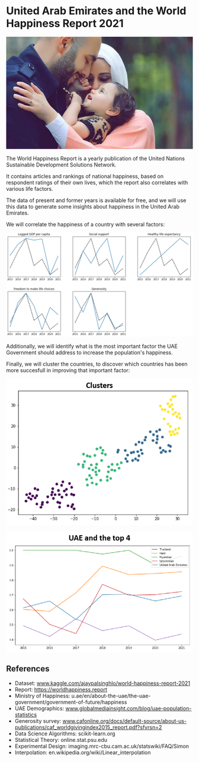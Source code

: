 # United Arab Emirates and the World Happiness Report 2021

![](images/happiness_cover.png)

The World Happiness Report is a yearly publication of the United Nations Sustainable Development Solutions Network. 

It contains articles and rankings of national happiness, based on respondent ratings of their own lives, which the report also correlates with various life factors.

The data of present and former years is available for free, and we will use this data to generate some insights about happiness in the United Arab Emirates.

We will correlate the happiness of a country with several factors:

![](images/happiness_factors.png)

Additionally, we will identify what is the most important factor the UAE Government should address to increase the population's happiness.

Finally, we will cluster the countries, to discover which countries has been more succesfull in improving that important factor:

![](images/happiness_clusters.png)

![](images/happiness_uae_top_4.png)

## References

- Dataset: www.kaggle.com/ajaypalsinghlo/world-happiness-report-2021
- Report: https://worldhappiness.report
- Ministry of Happiness: u.ae/en/about-the-uae/the-uae-government/government-of-future/happiness
- UAE Demographics: www.globalmediainsight.com/blog/uae-population-statistics
- Generosity survey: www.cafonline.org/docs/default-source/about-us-publications/caf_worldgivingindex2015_report.pdf?sfvrsn=2
- Data Science Algorithms: scikit-learn.org
- Statistical Theory: online.stat.psu.edu
- Experimental Design: imaging.mrc-cbu.cam.ac.uk/statswiki/FAQ/Simon
- Interpolation: en.wikipedia.org/wiki/Linear_interpolation
